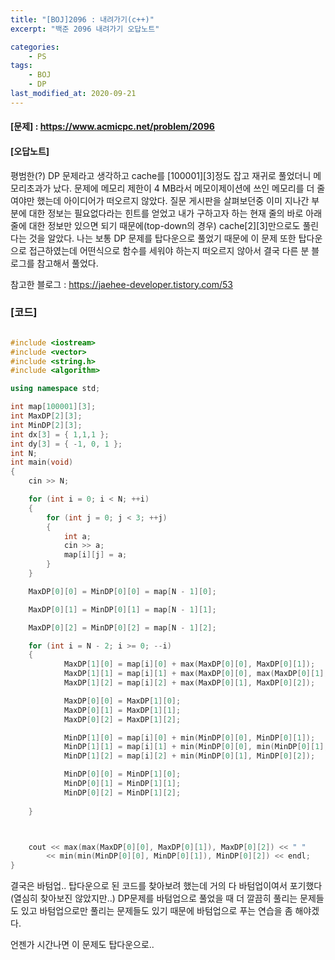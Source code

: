 ```yaml
---
title: "[BOJ]2096 : 내려가기(c++)"
excerpt: "백준 2096 내려가기 오답노트"

categories:
    - PS
tags:
    - BOJ
    - DP
last_modified_at: 2020-09-21
---
```


#### [문제] : <https://www.acmicpc.net/problem/2096>

#### [오답노트]

평범한(?) DP 문제라고 생각하고 cache를 [100001][3]정도 잡고 재귀로 풀었더니 메모리초과가 났다.
문제에 메모리 제한이 4 MB라서 메모이제이션에 쓰인 메모리를 더 줄여야만 했는데 아이디어가 떠오르지 않았다.
질문 게시판을 살펴보던중 이미 지나간 부분에 대한 정보는 필요없다라는 힌트를 얻었고 내가 구하고자 하는 현재 줄의
바로 아래 줄에 대한 정보만 있으면 되기 때문에(top-down의 경우) cache[2][3]만으로도 풀린다는 것을 알았다.
나는 보통 DP 문제를 탑다운으로 풀었기 때문에 이 문제 또한 탑다운으로 접근하였는데 어떤식으로 함수를 세워야 하는지
떠오르지 않아서 결국 다른 분 블로그를 참고해서 풀었다.  

참고한 블로그 : <https://jaehee-developer.tistory.com/53>  

### [코드]

```cpp

#include <iostream>
#include <vector>
#include <string.h>
#include <algorithm>

using namespace std;

int map[100001][3];
int MaxDP[2][3];
int MinDP[2][3];
int dx[3] = { 1,1,1 };
int dy[3] = { -1, 0, 1 };
int N;
int main(void)
{
	cin >> N;

	for (int i = 0; i < N; ++i)
	{
		for (int j = 0; j < 3; ++j)
		{
			int a;
			cin >> a;
			map[i][j] = a;
		}
	}

	MaxDP[0][0] = MinDP[0][0] = map[N - 1][0];

	MaxDP[0][1] = MinDP[0][1] = map[N - 1][1];

	MaxDP[0][2] = MinDP[0][2] = map[N - 1][2];

	for (int i = N - 2; i >= 0; --i)
	{
			MaxDP[1][0] = map[i][0] + max(MaxDP[0][0], MaxDP[0][1]);
			MaxDP[1][1] = map[i][1] + max(MaxDP[0][0], max(MaxDP[0][1], MaxDP[0][2]));
			MaxDP[1][2] = map[i][2] + max(MaxDP[0][1], MaxDP[0][2]);

			MaxDP[0][0] = MaxDP[1][0];
			MaxDP[0][1] = MaxDP[1][1];
			MaxDP[0][2] = MaxDP[1][2];

			MinDP[1][0] = map[i][0] + min(MinDP[0][0], MinDP[0][1]);
			MinDP[1][1] = map[i][1] + min(MinDP[0][0], min(MinDP[0][1], MinDP[0][2]));
			MinDP[1][2] = map[i][2] + min(MinDP[0][1], MinDP[0][2]);

			MinDP[0][0] = MinDP[1][0];
			MinDP[0][1] = MinDP[1][1];
			MinDP[0][2] = MinDP[1][2];
		
	}



	cout << max(max(MaxDP[0][0], MaxDP[0][1]), MaxDP[0][2]) << " " 
		<< min(min(MinDP[0][0], MinDP[0][1]), MinDP[0][2]) << endl;
}


```

결국은 바텀업.. 탑다운으로 된 코드를 찾아보려 했는데 거의 다 바텀업이여서 포기했다(열심히 찾아보진 않았지만..)
DP문제를 바텀업으로 풀었을 때 더 깔끔히 풀리는 문제들도 있고 바텀업으로만 풀리는 문제들도
있기 때문에 바텀업으로 푸는 연습을 좀 해야겠다.  

언젠가 시간나면 이 문제도 탑다운으로..
